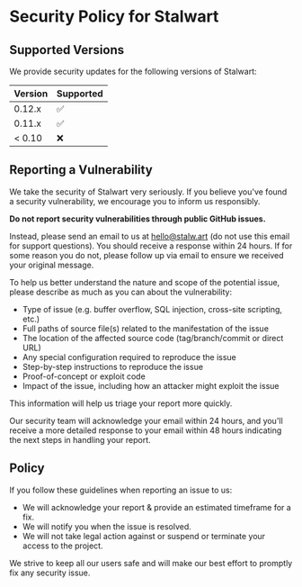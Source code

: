 # Security Policy for Stalwart

## Supported Versions

We provide security updates for the following versions of Stalwart:

| Version | Supported          |
| ------- | ------------------ |
| 0.12.x  | :white_check_mark: |
| 0.11.x  | :white_check_mark: |
| < 0.10  | :x:                |

## Reporting a Vulnerability

We take the security of Stalwart very seriously. If you believe you've found a security vulnerability, we encourage you to inform us responsibly.

**Do not report security vulnerabilities through public GitHub issues.**

Instead, please send an email to us at hello@stalw.art (do not use this email for support questions). You should receive a response within 24 hours. If for some reason you do not, please follow up via email to ensure we received your original message.

To help us better understand the nature and scope of the potential issue, please describe as much as you can about the vulnerability:

- Type of issue (e.g. buffer overflow, SQL injection, cross-site scripting, etc.)
- Full paths of source file(s) related to the manifestation of the issue
- The location of the affected source code (tag/branch/commit or direct URL)
- Any special configuration required to reproduce the issue
- Step-by-step instructions to reproduce the issue
- Proof-of-concept or exploit code
- Impact of the issue, including how an attacker might exploit the issue

This information will help us triage your report more quickly.

Our security team will acknowledge your email within 24 hours, and you'll receive a more detailed response to your email within 48 hours indicating the next steps in handling your report.

## Policy

If you follow these guidelines when reporting an issue to us:

- We will acknowledge your report & provide an estimated timeframe for a fix.
- We will notify you when the issue is resolved.
- We will not take legal action against or suspend or terminate your access to the project.

We strive to keep all our users safe and will make our best effort to promptly fix any security issue.

